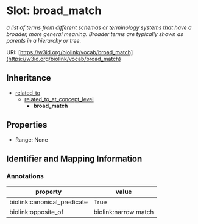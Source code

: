 # Slot: broad_match
_a list of terms from different schemas or terminology systems that have a broader, more general meaning. Broader terms are typically shown as parents in a hierarchy or tree._


URI: [https://w3id.org/biolink/vocab/broad_match](https://w3id.org/biolink/vocab/broad_match)




## Inheritance

* [related_to](related_to.md)
    * [related_to_at_concept_level](related_to_at_concept_level.md)
        * **broad_match**



## Properties

 * Range: None



## Identifier and Mapping Information





### Annotations

| property | value |
| --- | --- |
| biolink:canonical_predicate | True |
| biolink:opposite_of | biolink:narrow match |


